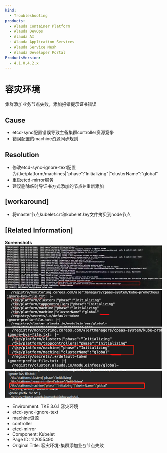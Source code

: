 ```yaml
---
kind:
  - Troubleshooting
products:
  - Alauda Container Platform
  - Alauda DevOps
  - Alauda AI
  - Alauda Application Services
  - Alauda Service Mesh
  - Alauda Developer Portal
ProductsVersion:
  - 4.1.0,4.2.x
---
```

<!-- A type of document that involves encountering a fault, diagnosing it, performing root cause analysis, and providing solutions. -->

# 容灾环境

集群添加业务节点失败，添加报错提示证书错误

## Cause
- etcd-sync配置错误导致主备集群controller资源竞争
- 错误配置的machine资源同步规则

## Resolution
- 修改etcd-sync-ignore-text配置为/tke/platform/machines|"phase":"Initializing"|"clusterName":"global"
- 重启etcd-mirror服务
- 建议删除临时导证书方式添加的节点并重新添加

## [workaround]
- 将master节点kubelet.crt和kubelet.key文件拷贝到node节点

## [Related Information]
**Screenshots**
![](assets/rong-zai-huan-jing-ji-qun-tian-jia-ye-wu-jie-dian-shi-bai/image2022-4-18_17-22-27.png)
![](assets/rong-zai-huan-jing-ji-qun-tian-jia-ye-wu-jie-dian-shi-bai/image2022-4-18_17-28-13.png)
![](assets/rong-zai-huan-jing-ji-qun-tian-jia-ye-wu-jie-dian-shi-bai/image2022-4-18_17-20-47.png)
![](assets/rong-zai-huan-jing-ji-qun-tian-jia-ye-wu-jie-dian-shi-bai/image_1650272613795_ffjfo.png)
- Environment: TKE 3.6.1 容灾环境
- etcd-sync-ignore-text
- machine资源
- controller
- etcd-mirror
- Component: Kubelet
- Page ID: 112055490
- Original Title: 容灾环境-集群添加业务节点失败
